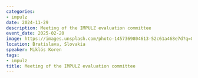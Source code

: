 ```yaml
---
categories:
- impulz
date: 2024-11-29
description: Meeting of the IMPULZ evaluation committee
event_date: 2025-02-20
image: https://images.unsplash.com/photo-1457369804613-52c61a468e7d?q=80&w=2670&auto=format&fit=crop&ixlib=rb-4.0.3&ixid=M3wxMjA3fDB8MHxwaG90by1wYWdlfHx8fGVufDB8fHx8fA%3D%3D
location: Bratislava, Slovakia
speaker: Miklós Koren
tags:
- impulz
title: Meeting of the IMPULZ evaluation committee
---
```

